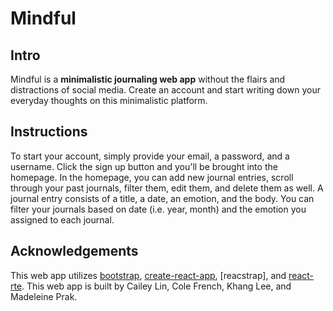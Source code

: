 # Mindful

## Intro ##
Mindful is a **minimalistic journaling web app** without the flairs and distractions of social media. Create an account and start writing down your everyday thoughts on this minimalistic platform.

## Instructions ##
To start your account, simply provide your email, a password, and a username. Click the sign up button and you'll be brought into the homepage. In the homepage, you can add new journal entries, scroll through your past journals, filter them, edit them, and delete them as well. A journal entry consists of a title, a date, an emotion, and the body. You can filter your journals based on date (i.e. year, month) and the emotion you assigned to each journal.

## Acknowledgements ##
This web app utilizes [bootstrap], [create-react-app], [reacstrap], and [react-rte]. This web app is built by Cailey Lin, Cole French, Khang Lee, and Madeleine Prak.

[bootstrap]: <https://getbootstrap.com/>
[create-react-app]: <https://github.com/facebook/create-react-app>
[reactstrap]: <https://reactstrap.github.io/>
[react-rte]: <https://github.com/sstur/react-rte>
